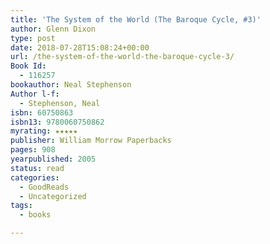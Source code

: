 ```yaml
---
title: 'The System of the World (The Baroque Cycle, #3)'
author: Glenn Dixon
type: post
date: 2018-07-28T15:08:24+00:00
url: /the-system-of-the-world-the-baroque-cycle-3/
Book Id:
  - 116257
bookauthor: Neal Stephenson
Author l-f:
  - Stephenson, Neal
isbn: 60750863
isbn13: 9780060750862
myrating: ★★★★★
publisher: William Morrow Paperbacks
pages: 908
yearpublished: 2005
status: read
categories:
  - GoodReads
  - Uncategorized
tags:
  - books

---
```


